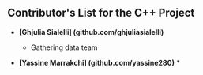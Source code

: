 ## Contributor's List for the C++ Project

[comment]: <> (Here is a standard template.)

* **[Ghjulia Sialelli] (github.com/ghjuliasialelli)**
  * Gathering data team

* **[Yassine Marrakchi] (github.com/yassine280)**
  * 
